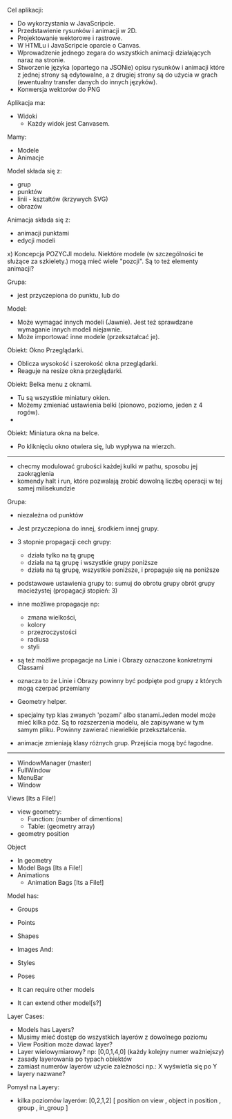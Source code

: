 Cel aplikacji:
 - Do wykorzystania w JavaScripcie.
 - Przedstawienie rysunków i animacji w 2D.
 - Projektowanie wektorowe i rastrowe.
 - W HTMLu i JavaScripcie oparcie o Canvas.
 - Wprowadzenie jednego zegara do wszystkich animacji działających naraz na stronie.
 - Stworzenie języka (opartego na JSONie) opisu rysunków i animacji które z jednej strony są edytowalne, a z drugiej strony są do użycia w grach (ewentualny transfer danych do innych języków).
 - Konwersja wektorów do PNG



Aplikacja ma:
- Widoki
    - Każdy widok jest Canvasem.


Mamy:
- Modele
- Animacje


Model składa się z:
 - grup
 - punktów
 - linii - kształtów (krzywych SVG)
 - obrazów


Animacja składa się z:
 - animacji punktami
 - edycji modeli


x) Koncepcja POZYCJI modelu. Niektóre modele (w szczególności te służące za szkielety.) mogą mieć wiele "pozcji". Są to też elementy animacji?

Grupa:
 - jest przyczepiona do punktu, lub do


Model:
 - Może wymagać innych modeli (Jawnie). Jest też sprawdzane wymaganie innych modeli niejawnie.
 - Może importować inne modele (przekształcać je).




Obiekt: Okno Przeglądarki.
 - Oblicza wysokość i szerokość okna przeglądarki.
 - Reaguje na resize okna przeglądarki.

Obiekt: Belka menu z oknami.
 - Tu są wszystkie miniatury okien.
 - Możemy zmieniać ustawienia belki (pionowo, poziomo, jeden z 4 rogów).
 -

Obiekt: Miniatura okna na belce.
 - Po kliknięciu okno otwiera się, lub wypływa na wierzch.


-------------------------------------------------------------
- checmy modulować grubości każdej kulki w pathu, sposobu jej zaokrąglenia
- komendy halt i run, które pozwalają zrobić dowolną liczbę operacji w tej samej milisekundzie

Grupa:
- niezależna od punktów
- Jest przyczepiona do innej, środkiem innej grupy.
- 3 stopnie propagacji cech grupy:
  + działa tylko na tą grupę
  + działa na tą grupę i wszystkie grupy poniższe
  + działa na tą grupę, wszystkie poniższe, i propaguje się na poniższe
- podstawowe ustawienia grupy to: sumuj do obrotu grupy obrót grupy macieżystej (propagacji stopień: 3)
- inne możliwe propagacje np:
  + zmana wielkości,
  + kolory
  + przezroczystości
  + radiusa
  + styli
- są też możliwe propagacje na Linie i Obrazy oznaczone konkretnymi Classami
- oznacza to że Linie i Obrazy powinny być podpięte pod grupy z których mogą czerpać przemiany

- Geometry helper.

- specjalny typ klas zwanych 'pozami' albo stanami.Jeden model może mieć kilka póz. Są to rozszerzenia modelu, ale zapisywane w tym samym pliku. Powinny zawierać niewielkie przekształcenia.

- animacje zmieniają klasy różnych grup. Przejścia mogą być łagodne.


--------------------------------------------------------------------------------
- WindowManager (master)
- FullWindow
- MenuBar
- Window

Views [Its a File!]
- view geometry:
  + Function: (number of dimentions)
  + Table: (geometry array)
- geometry position

Object
- In geometry
- Model Bags [Its a File!]
- Animations
    + Animation Bags [Its a File!]

Model has:
 - Groups
 - Points
 - Shapes
 - Images
And:
 - Styles
 - Poses

 - It can require other models
 - It can extend other model[s?]


Layer Cases:
 - Models has Layers?
 - Musimy mieć dostęp do wszystkich layerów z dowolnego poziomu
 - View Position może dawać layer?
 - Layer wielowymiarowy? np: [0,0,1,4,0] (każdy kolejny numer ważniejszy)
 - zasady layerowania po typach obiektów
 - zamiast numerów layerów użycie zależności np.: X wyświetla się po Y
 - layery nazwane?

Pomysł na Layery:
 - kilka poziomów layerów: [0,2,1,2] [ position on view , object in position , group , in_group ]
 
